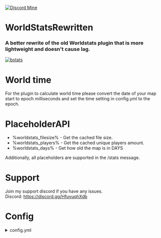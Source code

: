 [![Discord Mine](https://img.shields.io/discord/807380182729228298?label=chat&logo=discord&logoColor=white)](https://discord.gg/JtKJF3Jgwm)
# WorldStatsRewritten
### A better rewrite of the old Worldstats plugin that is more lightweight and doesn't cause lag.
[![bstats](https://bstats.org/signatures/bukkit/WorldStatsRewritten.svg)](https://bstats.org/plugin/bukkit/WorldStatsRewritten/10319)
# World time
For the plugin to calculate world time please convert the date of your map start to epoch milliseconds and set the time setting in config.yml to the epoch.
# PlaceholderAPI
* %worldstats_filesize% - Get the cached file size.
* %worldstats_players% - Get the cached unique players amount.
* %worldstats_days% - Get how old the map is in DAYS

Additionally, all placeholders are supported in the /stats message.
# Support
Join my support discord if you have any issues.
<br>
Discord: https://discord.gg/HfuyuqhXdb
# Config
<details>
  <summary>config.yml</summary>

```yml
# supports placeholderapi
message:
  - '&7-----------------------------------------------------'
  - '&6%totalPlayers% &3player(s) have spawned at least once in the world. '
  - '&3The World is &6%years% years, %months% months and %days% days old &3and has a file
    size of &6%fileSize% GB'
  - '&7-----------------------------------------------------'
filesizeupdate_in_ticks: 72000
Worlds:
  - "./world/region"
  - "./world_nether/DIM-1/region"
  - "./world_the_end/DIM1/region"
time: 0
```
</details>

